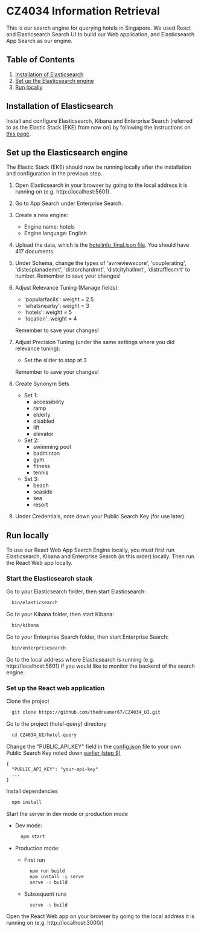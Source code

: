 # CZ4034 Information Retrieval

This is our search engine for querying hotels in Singapore. We used React and Elasticsearch Search UI to
build our Web application, and Elasticsearch App Search as our engine.

## Table of Contents

1. [Installation of Elasticsearch](#installation-of-elasticsearch)
2. [Set up the Elasticsearch engine](#set-up-the-elasticsearch-engine)
3. [Run locally](#run-locally)

## Installation of Elasticsearch

Install and configure Elasticsearch, Kibana and Enterprise Search (referred to as the Elastic Stack (EKE) from now on)
by following the instructions on [this page](https://www.elastic.co/downloads/enterprise-search).

## Set up the Elasticsearch engine

The Elastic Stack (EKE) should now be running locally after the installation and configuration in the previous step.

1. Open Elasticsearch in your browser by going to the local address it is running on (e.g. http://localhost:5601).

2. Go to App Search under Enterprise Search.

3. Create a new engine:

    - Engine name: hotels
    - Engine language: English

4. Upload the data, which is the [hotelinfo_final.json file](data/hotelinfo_final.json). You should have 417 documents.

5. Under Schema, change the types of 'avrreviewscore', 'couplerating', 'distesplanademrt', 'distorchardmrt', 'distcityhallmrt', 'distrafflesmrt' to number. Remember to save your changes!

6. Adjust Relevance Tuning (Manage fields):

    - 'popularfacils': weight = 2.5
    - 'whatsnearby': weight = 3
    - 'hotels': weight = 5
    - 'location': weight = 4

    Remember to save your changes!

7. Adjust Precision Tuning (under the same settings where you did relevance tuning):

    - Set the slider to stop at 3

    Remember to save your changes!

8. Create Synonym Sets

    - Set 1:
        - accessibility
        - ramp
        - elderly
        - disabled
        - lift
        - elevator
    - Set 2:
        - swimming pool
        - badminton
        - gym
        - fitness
        - tennis
    - Set 3:
        - beach
        - seaside
        - sea
        - resort

9. Under Credentials, note down your Public Search Key (for use later).

## Run locally

To use our React Web App Search Engine locally, you must first run Elasticsearch, Kibana and Enterprise Search (in this order) locally.
Then run the React Web app locally.

### Start the Elasticsearch stack

Go to your Elasticsearch folder, then start Elasticsearch:

```bash
  bin/elasticsearch
```

Go to your Kibana folder, then start Kibana:

```bash
  bin/kibana
```

Go to your Enterprise Search folder, then start Enterprise Search:

```bash
  bin/enterprisesearch
```

Go to the local address where Elasticsearch is running (e.g. http://localhost:5601) if you would like to monitor the backend of the search engine.

### Set up the React web application

Clone the project

```bash
  git clone https://github.com/thedreamer67/CZ4034_UI.git
```

Go to the project (hotel-query) directory

```bash
  cd CZ4034_UI/hotel-query
```

Change the "PUBLIC_API_KEY" field in the [config.json](hotel-query/src/config.json) file to your own Public Search Key noted down
[earlier (step 9)](#set-up-elasticsearch-engine)

```
{
  "PUBLIC_API_KEY": "your-api-key"
  ...
}
```

Install dependencies

```bash
  npm install
```

Start the server in dev mode or production mode

- Dev mode:

  ```bash
    npm start
  ```

- Production mode:

    - First run

        ```bash
          npm run build
          npm install -g serve
          serve -s build
        ```

    - Subsequent runs

        ```bash
          serve -s build
        ```

Open the React Web app on your browser by going to the local address it is running on (e.g. http://localhost:3000/)
